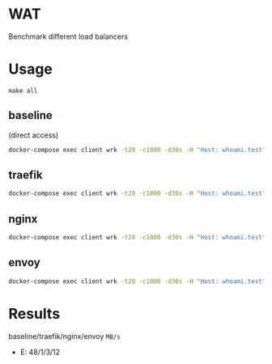 # WAT

Benchmark different load balancers

# Usage

```
make all
```

## baseline

(direct access)

```bash
docker-compose exec client wrk -t20 -c1000 -d30s -H "Host: whoami.test" --latency  http://whoami:80/bench
```

## traefik

```bash
docker-compose exec client wrk -t20 -c1000 -d30s -H "Host: whoami.test" --latency  http://traefik:8080/bench
```

## nginx

```bash
docker-compose exec client wrk -t20 -c1000 -d30s -H "Host: whoami.test" --latency  http://nginx:8080/bench
```

## envoy

```bash
docker-compose exec client wrk -t20 -c1000 -d30s -H "Host: whoami.test" --latency  http://envoy:10000/bench
```

# Results

baseline/traefik/nginx/envoy `MB/s`

- E: 48/1/3/12
